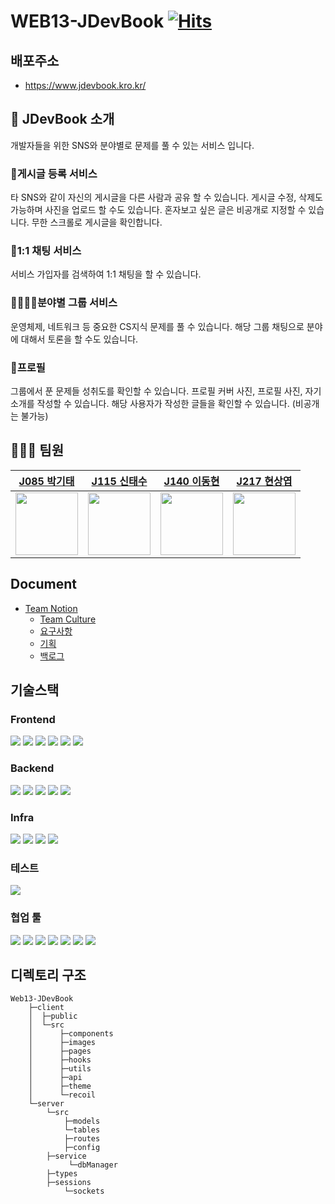 # WEB13-JDevBook [![Hits](https://hits.seeyoufarm.com/api/count/incr/badge.svg?url=https%3A%2F%2Fgithub.com%2Fboostcampwm-2021%2FWEB13-JDevBook%2Fhit-counter&count_bg=%2379C83D&title_bg=%23555555&icon=&icon_color=%23E7E7E7&title=hits&edge_flat=false)](https://hits.seeyoufarm.com)

## 배포주소

- https://www.jdevbook.kro.kr/

## 📗 JDevBook 소개

개발자들을 위한 SNS와 분야별로 문제를 풀 수 있는 서비스 입니다.

### 📰게시글 등록 서비스

타 SNS와 같이 자신의 게시글을 다른 사람과 공유 할 수 있습니다.
게시글 수정, 삭제도 가능하며 사진을 업로드 할 수도 있습니다.
혼자보고 싶은 글은 비공개로 지정할 수 있습니다.
무한 스크롤로 게시글을 확인합니다.

### 💑1:1 채팅 서비스

서비스 가입자를 검색하여 1:1 채팅을 할 수 있습니다.

### 👩‍👩‍👧‍👦분야별 그룹 서비스

운영체제, 네트워크 등 중요한 CS지식 문제를 풀 수 있습니다.
해당 그룹 채팅으로 분야에 대해서 토론을 할 수도 있습니다.

### 👀프로필

그룹에서 푼 문제들 성취도를 확인할 수 있습니다.
프로필 커버 사진, 프로필 사진, 자기소개를 작성할 수 있습니다.
해당 사용자가 작성한 글들을 확인할 수 있습니다. (비공개는 불가능)

## 🙋🏻‍♂️ 팀원

|       [J085 박기태](https://github.com/idiot-kitto)       |        [J115 신태수](https://github.com/shinn338)         |                   [J140 이동현](https://github.com/linear14)                   |      [J217 현상엽](https://github.com/Hyun-SangYeop)      |
| :-------------------------------------------------------: | :-------------------------------------------------------: | :----------------------------------------------------------------------------: | :-------------------------------------------------------: |
| <img src="https://i.imgur.com/vvU4ObF.jpg" width="100px"> | <img src="https://i.imgur.com/nfQgTYG.jpg" width="100px"> | <img src="https://avatars.githubusercontent.com/u/47495592?v=4" width="100px"> | <img src="https://i.imgur.com/S9yawLb.jpg" width="100px"> |

## Document

- [Team Notion](https://paint-tip-6a6.notion.site/Team-6543-8a22b893fd614b999b10208f095a78d4)
  - [Team Culture](https://paint-tip-6a6.notion.site/Culture-9383768037d948f5a3b5f6a2f21fae41)
  - [요구사항](https://paint-tip-6a6.notion.site/0c0c433f039a4c8ba47fddb48e016277)
  - [기획](https://paint-tip-6a6.notion.site/09c99fff830d4a72b45fcfdd92715ee2)
  - [백로그](https://docs.google.com/spreadsheets/d/1cgmO27IDYoLigAVKLopxEaJqVKHzibF5GTHeSaGBoKI/edit#gid=838702224)

## 기술스택

### Frontend

![](https://img.shields.io/badge/React-17.0.33-%2361DAFB?style=flat-square&logo=react) ![](https://img.shields.io/badge/Create--React--App-grey?style=flat-square&logo=react) ![](https://img.shields.io/badge/Typescript-4.4.4-%233178C6?style=flat-square&logo=typescript) ![](https://img.shields.io/badge/React--router--dom-5.3.2-%23CA4245?style=flat-square&logo=reactrouter) ![](https://img.shields.io/badge/Recoil-0.4.1-%2361DAFB?style=flat-square&logo=react) ![](https://img.shields.io/badge/styled--components-5.1.15-%23DB7093?style=flat-square&logo=styled-components)

### Backend

![](https://img.shields.io/badge/node-14.17.3-%23339933?style=flat-square&logo=node.js) ![](https://img.shields.io/badge/Typescript-4.4.4-%233178C6?style=flat-square&logo=typescript) ![](https://img.shields.io/badge/express-4.16.1-%23000000?style=flat-square&logo=express) ![](https://img.shields.io/badge/socket--io-4.3.1-%23010101?style=flat-square&logo=socket.io) ![](https://img.shields.io/badge/sequelize-6.9.0-%2352B0E7?style=flat-square&logo=sequelize)

### Infra

![](https://img.shields.io/badge/nCloud-%2303C75A?style=flat-square&logo=naver&logoColor=white) ![](https://img.shields.io/badge/-Nginx-%23009639?style=flat-square&logo=nginx) ![](https://img.shields.io/badge/-PM2-%232B037A?logo=pm2) ![](https://img.shields.io/badge/Object--Storage-black?style=flat-square)

### 테스트

![](https://img.shields.io/badge/-Jest-%23C21325?style=flat-square&logo=jest&logoColor=white)

### 협업 툴

![](https://img.shields.io/badge/-git-%23F05032?style=flat-square&logo=git&logoColor=white) ![](https://img.shields.io/badge/-Github-%23181717?style=flat-square&logo=Github&logoColor=white) ![](https://img.shields.io/badge/-Notion-%23000000?style=flat-square&logo=notion&logoColor=white) ![](https://img.shields.io/badge/-Slack-%234A154B?style=flat-square&logo=slack&logoColor=white) ![](https://img.shields.io/badge/-Zoom-%232D8CFF?style=flat-square&logo=zoom&logoColor=white) ![](https://img.shields.io/badge/-Figma-%23F24E1E?style=flat-square&logo=figma&logoColor=white) ![](https://img.shields.io/badge/-ERDCloud-%239388fb?style=flat-square&)

## 디렉토리 구조

```
Web13-JDevBook
	├─client
	│  ├─public
	│  └─src
	│      ├─components
	│      ├─images
	│      ├─pages
	│      ├─hooks
	│      ├─utils
	│      ├─api
	│      ├─theme
	│      └─recoil
	└─server
	    └─src
	        ├─models
		    └─tables
	        ├─routes
	        ├─config
		├─service
		     └─dbManager
		├─types
		├─sessions
	        └─sockets
```
